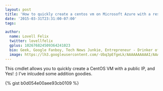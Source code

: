 ```yaml
---
layout: post
title: 'How to quickly create a centos vm on Microsoft Azure with a reserved IP'
date: '2015-03-31T23:31:00-07:00'
tags: 

author:
  name: Lovell Felix
  twitter: lovellfelix
  gplus: 102676824509364241023
  bio: Geek, Google Fanboy, Tech News Junkie, Entrepreneur - Drinker of tea :)
  image: https://lh3.googleusercontent.com/-Ubq3pEfgeLk/AAAAAAAAAAI/AAAAAAAAOvs/nGutWDQ5OGc/s120-c/photo.jpg.png
---
```


This cmdlet allows you to quickly create a CentOS VM with a public IP, and Yes! :) I've inlcuded some addition goodies.

{% gist b0d054e00aee93cb0109 %}


